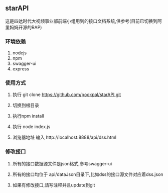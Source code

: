 ## starAPI
这是四达时代大视频事业部前端小组用到的接口文档系统,供参考(目前已切换到阿里妈妈开源的RAP)


### 环境依赖
1. nodejs
2. npm
3. swagger-ui
4. express


### 使用方式

1. 执行 git clone https://github.com/pookpal/starAPI.git

2. 切换到根目录

3. 执行npm install 

4. 执行 node index.js

5. 浏览器地址 输入 http://localhost:8888/api/dss.html 

### 修改接口

1. 所有的接口数据源文件是json格式,参考swagger-ui

2. 所有的接口均位于 api/dataJson目录下,比如dss的接口源文件对应着dss.json

3. 如果有修改接口,请写注释并且update到git






